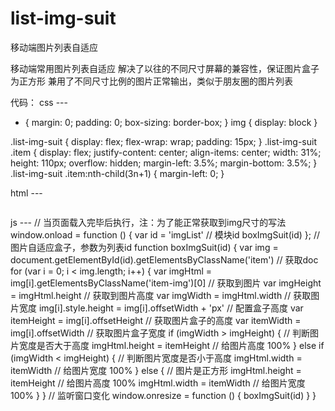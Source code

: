# list-img-suit
移动端图片列表自适应

移动端常用图片列表自适应
解决了以往的不同尺寸屏幕的兼容性，保证图片盒子为正方形
兼用了不同尺寸比例的图片正常输出，类似于朋友圈的图片列表

代码：
css --- 
* {
  margin: 0;
  padding: 0;
  box-sizing: border-box;
}
img {
  display: block
}

.list-img-suit {
  display: flex;
  flex-wrap: wrap;
  padding: 15px;
}
.list-img-suit .item {
  display: flex;
  justify-content: center;
  align-items: center;
  width: 31%;
  height: 110px;
  overflow: hidden;
  margin-left: 3.5%;
  margin-bottom: 3.5%;
}
.list-img-suit .item:nth-child(3n+1) {
  margin-left: 0;
}


html ---
  <div class="list-img-suit" id="imgList">
        <div class="item">
            <img src="https://timgsa.baidu.com/timg?image&quality=80&size=b9999_10000&sec=1535377981&di=a62a249877793453a8d790a0a4341862&imgtype=jpg&er=1&src=http%3A%2F%2Fpic.qiantucdn.com%2F58pic%2F21%2F42%2F11%2F59A58PICcB5_1024.jpg" id="img" class="item-img" alt="">
        </div>
        <div class="item">
            <img src="https://timgsa.baidu.com/timg?image&quality=80&size=b9999_10000&sec=1534783219762&di=3676493e4cd1c7dd169b129a619d8b78&imgtype=0&src=http%3A%2F%2Fimg.article.pchome.net%2F00%2F43%2F87%2F47%2Fpic_lib%2Fs960x639%2Fkuanping025s960x639.jpg" class="item-img" alt="">
        </div>
        <div class="item">
            <img src="https://timgsa.baidu.com/timg?image&quality=80&size=b9999_10000&sec=1534783152941&di=863b2002d6b215a7f31ca5197a74673d&imgtype=0&src=http%3A%2F%2Fc.hiphotos.baidu.com%2Fimage%2Fpic%2Fitem%2Ff636afc379310a5531e980ccba4543a98226103c.jpg" class="item-img" alt="">
        </div>
        <div class="item">
            <img src="https://timgsa.baidu.com/timg?image&quality=80&size=b9999_10000&sec=1534783131991&di=e82defda9a6b48baaf21cf59959c8aa3&imgtype=0&src=http%3A%2F%2Fh.hiphotos.baidu.com%2Fimage%2Fpic%2Fitem%2Fb21c8701a18b87d600b87f290a0828381f30fd0a.jpg" class="item-img" alt="">
        </div>
    </div>


js ---
  // 当页面载入完毕后执行，注：为了能正常获取到img尺寸的写法
    window.onload = function () {
        var id = 'imgList' // 模块id
        boxImgSuit(id)
    };
    // 图片自适应盒子，参数为列表id
    function boxImgSuit(id) {
        var img = document.getElementById(id).getElementsByClassName('item') // 获取doc
        for (var i = 0; i < img.length; i++) {
            var imgHtml = img[i].getElementsByClassName('item-img')[0] // 获取到图片
            var imgHeight = imgHtml.height // 获取到图片高度
            var imgWidth = imgHtml.width // 获取图片宽度
            img[i].style.height = img[i].offsetWidth + 'px' // 配置盒子高度
            var itemHeight = img[i].offsetHeight // 获取图片盒子的高度
            var itemWidth = img[i].offsetWidth // 获取图片盒子宽度
            if (imgWidth > imgHeight) { // 判断图片宽度是否大于高度
                imgHtml.height = itemHeight // 给图片高度 100%
            } else if (imgWidth < imgHeight) { // 判断图片宽度是否小于高度
                imgHtml.width = itemWidth // 给图片宽度 100%
            } else { // 图片是正方形
                imgHtml.height = itemHeight // 给图片高度 100%
                imgHtml.width = itemWidth // 给图片宽度 100%
            }
        }
        // 监听窗口变化
        window.onresize = function () {
            boxImgSuit(id)
        }
    }

